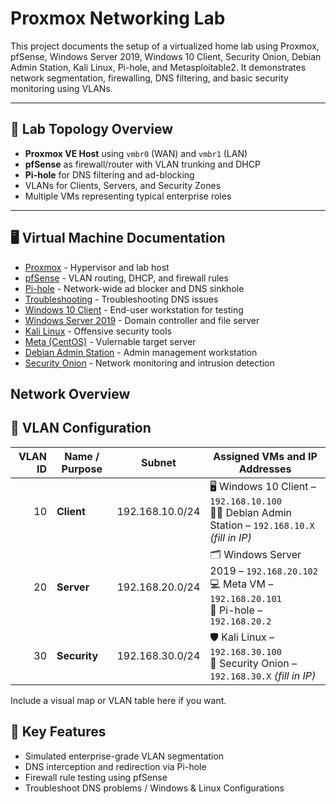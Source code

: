# Proxmox Networking Lab

This project documents the setup of a virtualized home lab using Proxmox, pfSense, Windows Server 2019, Windows 10 Client, Security Onion, Debian Admin Station, Kali Linux, Pi-hole, and Metasploitable2. It demonstrates network segmentation, firewalling, DNS filtering, and basic security monitoring using VLANs.

---

## 🧱 Lab Topology Overview

- **Proxmox VE Host** using `vmbr0` (WAN) and `vmbr1` (LAN)
- **pfSense** as firewall/router with VLAN trunking and DHCP
- **Pi-hole** for DNS filtering and ad-blocking
- VLANs for Clients, Servers, and Security Zones
- Multiple VMs representing typical enterprise roles

---

## 🖥️ Virtual Machine Documentation

- [Proxmox](./Proxmox/README.md) - Hypervisor and lab host
- [pfSense](./pfSense/README.md) - VLAN routing, DHCP, and firewall rules
- [Pi-hole](./Pi-hole/README.md) - Network-wide ad blocker and DNS sinkhole
- [Troubleshooting](./Troubleshoot/README.md) - Troubleshooting DNS issues
- [Windows 10 Client](./Win10_Client/README.md) - End-user workstation for testing
- [Windows Server 2019](./WinServer2019/README.md) - Domain controller and file server
- [Kali Linux](./Kali_Linux/README.md) - Offensive security tools
- [Meta (CentOS)](./Meta/README.md) - Vulernable target server 
- [Debian Admin Station](./Debian_Admin/README.md) - Admin management workstation
- [Security Onion](./SecurityOnion/README.md) -  Network monitoring and intrusion detection

## Network Overview

## 📶 VLAN Configuration

| **VLAN ID** | **Name / Purpose** | **Subnet**        | **Assigned VMs and IP Addresses**                                       |
|------------:|--------------------|-------------------|-------------------------------------------------------------------------|
| 10          | **Client**         | 192.168.10.0/24   | 🖥️ Windows 10 Client – `192.168.10.100`  <br> 🧑‍💼 Debian Admin Station – `192.168.10.X` *(fill in IP)* |
| 20          | **Server**         | 192.168.20.0/24   | 🗂️ Windows Server 2019 – `192.168.20.102`  <br> 💻 Meta VM – `192.168.20.101` <br> 🍍 Pi-hole – `192.168.20.2` |
| 30          | **Security**       | 192.168.30.0/24   | 🛡️ Kali Linux – `192.168.30.100`  <br> 📡 Security Onion – `192.168.30.X` *(fill in IP)* |


Include a visual map or VLAN table here if you want.


## 🔧 Key Features

- Simulated enterprise-grade VLAN segmentation
- DNS interception and redirection via Pi-hole
- Firewall rule testing using pfSense
- Troubleshoot DNS problems / Windows & Linux Configurations
